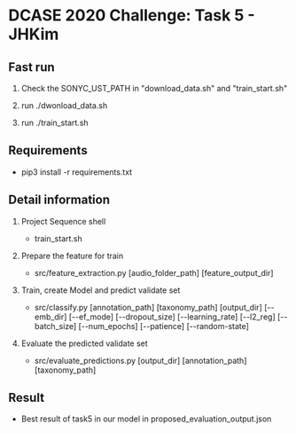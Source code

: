 DCASE 2020 Challenge: Task 5 - JHKim
=====================================

Fast run
------------

1. Check the SONYC_UST_PATH in "download_data.sh" and "train_start.sh"

2. run ./dwonload_data.sh

3. run ./train_start.sh

Requirements
------------
- pip3 install -r requirements.txt


Detail information
------------

1. Project Sequence shell
    - train_start.sh

2. Prepare the feature for train
    - src/feature_extraction.py \[audio_folder_path] \[feature_output_dir]
 
3. Train, create Model and predict validate set
    - src/classify.py \[annotation_path] \[taxonomy_path] \[output_dir] \[--emb_dir] \[--ef_mode] \[--dropout_size] \[--learning_rate] \[--l2_reg] \[--batch_size] \[--num_epochs] \[--patience] \[--random-state]

4. Evaluate the predicted validate set
    - src/evaluate_predictions.py \[output_dir] \[annotation_path] \[taxonomy_path]

Result
------------
- Best result of task5 in our model in proposed_evaluation_output.json


